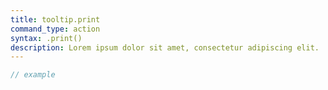 ```yaml
---
title: tooltip.print
command_type: action
syntax: .print()
description: Lorem ipsum dolor sit amet, consectetur adipiscing elit.
---
```


```javascript
// example
```